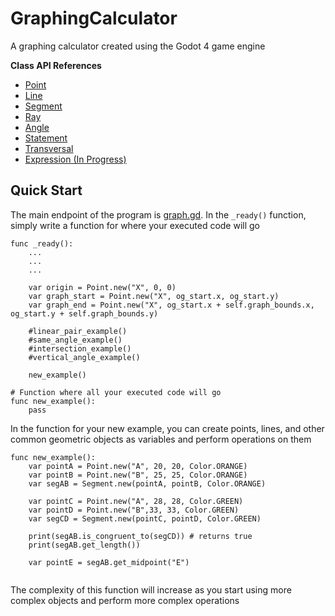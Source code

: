 # GraphingCalculator

A graphing calculator created using the Godot 4 game engine

**Class API References**
- [Point](https://github.com/justinebanks/GraphingCalculator/blob/master/API.md#point)
- [Line](https://github.com/justinebanks/GraphingCalculator/blob/master/API.md#line)
- [Segment](https://github.com/justinebanks/GraphingCalculator/blob/master/API.md#segment)
- [Ray](https://github.com/justinebanks/GraphingCalculator/blob/master/API.md#ray)
- [Angle](https://github.com/justinebanks/GraphingCalculator/blob/master/API.md#angle)
- [Statement](https://github.com/justinebanks/GraphingCalculator/blob/master/API.md#statement)
- [Transversal](https://github.com/justinebanks/GraphingCalculator/blob/master/API.md#transversal)
- [Expression (In Progress)](https://github.com/justinebanks/GraphingCalculator/blob/master/API.md#expression)

## Quick Start
The main endpoint of the program is [graph.gd](https://github.com/justinebanks/GraphingCalculator/blob/master/Scripts/graph.gd). 
In the `_ready()` function, simply write a function for where your executed code will go

```gdscript
func _ready():
    ...
    ...
    ...
    
	var origin = Point.new("X", 0, 0)
	var graph_start = Point.new("X", og_start.x, og_start.y)
	var graph_end = Point.new("X", og_start.x + self.graph_bounds.x, og_start.y + self.graph_bounds.y)
	
	#linear_pair_example()
	#same_angle_example()
	#intersection_example()
	#vertical_angle_example()
	
	new_example()

# Function where all your executed code will go
func new_example():
    pass

```

In the function for your new example, you can create points, lines, and other common
geometric objects as variables and perform operations on them

```gdscript
func new_example():
    var pointA = Point.new("A", 20, 20, Color.ORANGE)
    var pointB = Point.new("B", 25, 25, Color.ORANGE)
    var segAB = Segment.new(pointA, pointB, Color.ORANGE)

    var pointC = Point.new("A", 28, 28, Color.GREEN)
    var pointD = Point.new("B",33, 33, Color.GREEN)
    var segCD = Segment.new(pointC, pointD, Color.GREEN)
    
    print(segAB.is_congruent_to(segCD)) # returns true
    print(segAB.get_length())
    
    var pointE = segAB.get_midpoint("E")
    
```

The complexity of this function will increase as you
start using more complex objects and perform more complex operations
